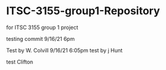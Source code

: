 # ITSC-3155-group1-Repository
 for ITSC 3155 group 1 project
 
 testing commit 9/16/21 6pm

Test by W. Colvill 9/16/21 6:05pm
test by j Hunt

test Clifton
